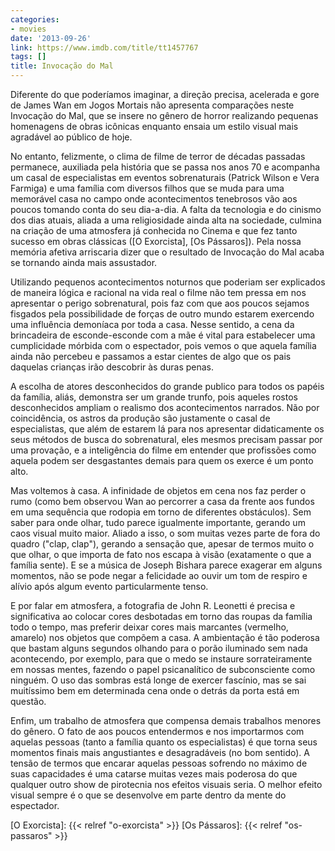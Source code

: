 ```yaml
---
categories:
- movies
date: '2013-09-26'
link: https://www.imdb.com/title/tt1457767
tags: []
title: Invocação do Mal
---
```


Diferente do que poderíamos imaginar, a direção precisa, acelerada e gore de James Wan em Jogos Mortais não apresenta comparações neste Invocação do Mal, que se insere no gênero de horror realizando pequenas homenagens de obras icônicas enquanto ensaia um estilo visual mais agradável ao público de hoje.

No entanto, felizmente, o clima de filme de terror de décadas passadas permanece, auxiliada pela história que se passa nos anos 70 e acompanha um casal de especialistas em eventos sobrenaturais (Patrick Wilson e Vera Farmiga) e uma família com diversos filhos que se muda para uma memorável casa no campo onde acontecimentos tenebrosos vão aos poucos tomando conta do seu dia-a-dia. A falta da tecnologia e do cinismo dos dias atuais, aliada a uma religiosidade ainda alta na sociedade, culmina na criação de uma atmosfera já conhecida no Cinema e que fez tanto sucesso em obras clássicas ([O Exorcista], [Os Pássaros]). Pela nossa memória afetiva arriscaria dizer que o resultado de Invocação do Mal acaba se tornando ainda mais assustador.

Utilizando pequenos acontecimentos noturnos que poderiam ser explicados de maneira lógica e racional na vida real o filme não tem pressa em nos apresentar o perigo sobrenatural, pois faz com que aos poucos sejamos fisgados pela possibilidade de forças de outro mundo estarem exercendo uma influência demoníaca por toda a casa. Nesse sentido, a cena da brincadeira de esconde-esconde com a mãe é vital para estabelecer uma cumplicidade mórbida com o espectador, pois vemos o que aquela família ainda não percebeu e passamos a estar cientes de algo que os pais daquelas crianças irão descobrir às duras penas.

A escolha de atores desconhecidos do grande publico para todos os papéis da família, aliás, demonstra ser um grande trunfo, pois aqueles rostos desconhecidos ampliam o realismo dos acontecimentos narrados. Não por coincidência, os astros da produção são justamente o casal de especialistas, que além de estarem lá para nos apresentar didaticamente os seus métodos de busca do sobrenatural, eles mesmos precisam passar por uma provação, e a inteligência do filme em entender que profissões como aquela podem ser desgastantes demais para quem os exerce é um ponto alto.

Mas voltemos à casa. A infinidade de objetos em cena nos faz perder o rumo (como bem observou Wan ao percorrer a casa da frente aos fundos em uma sequência que rodopia em torno de diferentes obstáculos). Sem saber para onde olhar, tudo parece igualmente importante, gerando um caos visual muito maior. Aliado a isso, o som muitas vezes parte de fora do quadro ("clap, clap"), gerando a sensação que, apesar de termos muito o que olhar, o que importa de fato nos escapa à visão (exatamente o que a família sente). E se a música de Joseph Bishara parece exagerar em alguns momentos, não se pode negar a felicidade ao ouvir um tom de respiro e alívio após algum evento particularmente tenso.

E por falar em atmosfera, a fotografia de John R. Leonetti é precisa e significativa ao colocar cores desbotadas em torno das roupas da família todo o tempo, mas preferir deixar cores mais marcantes (vermelho, amarelo) nos objetos que compõem a casa. A ambientação é tão poderosa que bastam alguns segundos olhando para o porão iluminado sem nada acontecendo, por exemplo, para que o medo se instaure sorrateiramente em nossas mentes, fazendo o papel psicanalítico de subconsciente como ninguém. O uso das sombras está longe de exercer fascínio, mas se sai muitíssimo bem em determinada cena onde o detrás da porta está em questão.

Enfim, um trabalho de atmosfera que compensa demais trabalhos menores do gênero. O fato de aos poucos entendermos e nos importarmos com aquelas pessoas (tanto a família quanto os especialistas) é que torna seus momentos finais mais angustiantes e desagradáveis (no bom sentido). A tensão de termos que encarar aquelas pessoas sofrendo no máximo de suas capacidades é uma catarse muitas vezes mais poderosa do que qualquer outro show de pirotecnia nos efeitos visuais seria. O melhor efeito visual sempre é o que se desenvolve em parte dentro da mente do espectador.

[O Exorcista]: {{< relref "o-exorcista" >}}
[Os Pássaros]: {{< relref "os-passaros" >}}